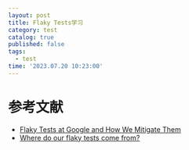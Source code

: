 ```yaml
---
layout: post
title: Flaky Tests学习
category: test
catalog: true
published: false
tags:
  - test
time: '2023.07.20 10:23:00'
---
```

# 参考文献
- [Flaky Tests at Google and How We Mitigate Them](https://testing.googleblog.com/2016/05/flaky-tests-at-google-and-how-we.html)
- [Where do our flaky tests come from?](https://testing.googleblog.com/2017/04/where-do-our-flaky-tests-come-from.html)